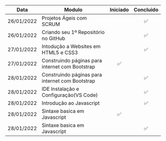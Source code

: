Data       | Modulo                               | Iniciado | Concluido
-----------|--------------------------------------|:--------:|:--------:
26/01/2022 | Projetos Ágeis com SCRUM             |          |    ✅
26/01/2022 | Criando seu 1º Repositório no GitHub |          |    ✅
27/01/2022 | Intodução a Websites em HTML5 e CSS3 |          |    ✅
27/01/2022 | Construindo páginas para internet com Bootstrap    | ✅        |    
28/01/2022 | Construindo páginas para internet com Bootstrap    |        |    ✅ 
28/01/2022 | IDE Instalação e Configuração(VS Code)   |        |    ✅ 
28/01/2022 | Introdução ao Javascript  |        |    ✅ 
28/01/2022 | Sintaxe basica em  Javascript  |     ✅   |     
28/01/2022 | Sintaxe basica em  Javascript  |       |✅  